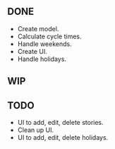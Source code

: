 DONE
----
* Create model.
* Calculate cycle times.
* Handle weekends.
* Create UI.
* Handle holidays.

WIP
---

TODO
----
* UI to add, edit, delete stories.
* Clean up UI.
* UI to add, edit, delete holidays.
